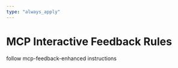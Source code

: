 ```yaml
---
type: "always_apply"
---
```


# MCP Interactive Feedback Rules

follow mcp-feedback-enhanced instructions